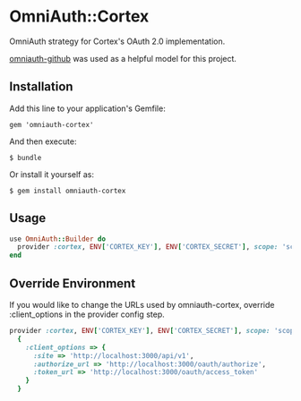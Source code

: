 # OmniAuth::Cortex

OmniAuth strategy for Cortex's OAuth 2.0 implementation.

[omniauth-github](https://github.com/intridea/omniauth-github) was used as a helpful model for this project.

## Installation

Add this line to your application's Gemfile:

    gem 'omniauth-cortex'

And then execute:

    $ bundle

Or install it yourself as:

    $ gem install omniauth-cortex

## Usage

```ruby
use OmniAuth::Builder do
  provider :cortex, ENV['CORTEX_KEY'], ENV['CORTEX_SECRET'], scope: 'scope1, scope2, scope3'
end
```

## Override Environment

If you would like to change the URLs used by omniauth-cortex, override :client_options in the provider config step.

```ruby
provider :cortex, ENV['CORTEX_KEY'], ENV['CORTEX_SECRET'], scope: 'scope1, scope2, scope3',
  {
    :client_options => {
      :site => 'http://localhost:3000/api/v1',
      :authorize_url => 'http://localhost:3000/oauth/authorize',
      :token_url => 'http://localhost:3000/oauth/access_token'
    }
  }
```
